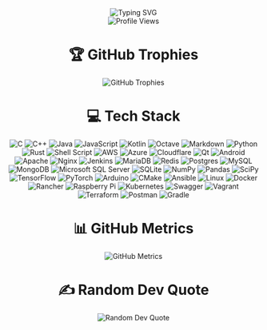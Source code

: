 <div align="center">
    <img src="https://readme-typing-svg.demolab.com?font=Fira+Code&weight=700&duration=3000&pause=1000&color=20C20E&center=true&vCenter=true&width=650&lines=%F0%9F%8C%9F+HELLO+VISITORS%2C+I+AM+MITHIL+MAJUMDER+(D357R0Y3R)+%F0%9F%8C%9F;%F0%9F%8C%9F+SENIOR+DEVSECOPS+ENGINEER+%F0%9F%8C%9F;%F0%9F%8C%9F+CYBER+SECURITY+EXPERT+%F0%9F%8C%9F;%F0%9F%8C%9F+BUG+BOUNTY+HUNTER+%F0%9F%8C%9F;%F0%9F%8C%9F+REVERSE+ENGINEER+%F0%9F%8C%9F;%F0%9F%8C%9F+CTF+PLAYER+%F0%9F%8C%9F;%F0%9F%8C%9F+LINUX+KERNEL+DEVELOPER+%F0%9F%8C%9F;%F0%9F%8C%9F+LINUX+SYSTEM+ADMINISTRATOR+%F0%9F%8C%9F" alt="Typing SVG">
</div>

<div align="center">
    <img src="https://komarev.com/ghpvc/?username=D357R0Y3R&color=blueviolet&style=for-the-badge" alt="Profile Views">
</div>

<h1 align="center">🏆 GitHub Trophies</h1>
<div align="center">
    <img src="https://github-profile-trophy.vercel.app/?username=D357R0Y3R&theme=radical&no-frame=false&no-bg=true&margin-w=4" alt="GitHub Trophies">
</div>

<h1 align="center">💻 Tech Stack</h1>
<div align="center">
    <img src="https://img.shields.io/badge/c-%2300599C.svg?style=for-the-badge&logo=c&logoColor=white" alt="C">
    <img src="https://img.shields.io/badge/c++-%2300599C.svg?style=for-the-badge&logo=c%2B%2B&logoColor=white" alt="C++">
    <img src="https://img.shields.io/badge/java-%23ED8B00.svg?style=for-the-badge&logo=java&logoColor=white" alt="Java">
    <img src="https://img.shields.io/badge/javascript-%23323330.svg?style=for-the-badge&logo=javascript&logoColor=%23F7DF1E" alt="JavaScript">
    <img src="https://img.shields.io/badge/kotlin-%230095D5.svg?style=for-the-badge&logo=kotlin&logoColor=white" alt="Kotlin">
    <img src="https://img.shields.io/badge/OCTAVE-darkblue?style=for-the-badge&logo=octave&logoColor=fcd683" alt="Octave">
    <img src="https://img.shields.io/badge/markdown-%23000000.svg?style=for-the-badge&logo=markdown&logoColor=white" alt="Markdown">
    <img src="https://img.shields.io/badge/python-3670A0?style=for-the-badge&logo=python&logoColor=ffdd54" alt="Python">
    <img src="https://img.shields.io/badge/rust-%23000000.svg?style=for-the-badge&logo=rust&logoColor=white" alt="Rust">
    <img src="https://img.shields.io/badge/shell_script-%23121011.svg?style=for-the-badge&logo=gnu-bash&logoColor=white" alt="Shell Script">
    <img src="https://img.shields.io/badge/AWS-%23FF9900.svg?style=for-the-badge&logo=amazon-aws&logoColor=white" alt="AWS">
    <img src="https://img.shields.io/badge/azure-%230072C6.svg?style=for-the-badge&logo=azure-devops&logoColor=white" alt="Azure">
    <img src="https://img.shields.io/badge/Cloudflare-F38020?style=for-the-badge&logo=Cloudflare&logoColor=white" alt="Cloudflare">
    <img src="https://img.shields.io/badge/Qt-%23217346.svg?style=for-the-badge&logo=Qt&logoColor=white" alt="Qt">
    <img src="https://img.shields.io/badge/android-%2320232a.svg?style=for-the-badge&logo=android&logoColor=%a4c639" alt="Android">
    <img src="https://img.shields.io/badge/apache-%23D42029.svg?style=for-the-badge&logo=apache&logoColor=white" alt="Apache">
    <img src="https://img.shields.io/badge/nginx-%23009639.svg?style=for-the-badge&logo=nginx&logoColor=white" alt="Nginx">
    <img src="https://img.shields.io/badge/jenkins-%232C5263.svg?style=for-the-badge&logo=jenkins&logoColor=white" alt="Jenkins">
    <img src="https://img.shields.io/badge/MariaDB-003545?style=for-the-badge&logo=mariadb&logoColor=white" alt="MariaDB">
    <img src="https://img.shields.io/badge/redis-%23DD0031.svg?style=for-the-badge&logo=redis&logoColor=white" alt="Redis">
    <img src="https://img.shields.io/badge/postgres-%23316192.svg?style=for-the-badge&logo=postgresql&logoColor=white" alt="Postgres">
    <img src="https://img.shields.io/badge/mysql-%2300f.svg?style=for-the-badge&logo=mysql&logoColor=white" alt="MySQL">
    <img src="https://img.shields.io/badge/MongoDB-%234ea94b.svg?style=for-the-badge&logo=mongodb&logoColor=white" alt="MongoDB">
    <img src="https://img.shields.io/badge/Microsoft%20SQL%20Sever-CC2927?style=for-the-badge&logo=microsoft%20sql%20server&logoColor=white" alt="Microsoft SQL Server">
    <img src="https://img.shields.io/badge/sqlite-%2307405e.svg?style=for-the-badge&logo=sqlite&logoColor=white" alt="SQLite">
    <img src="https://img.shields.io/badge/numpy-%23013243.svg?style=for-the-badge&logo=numpy&logoColor=white" alt="NumPy">
    <img src="https://img.shields.io/badge/pandas-%23150458.svg?style=for-the-badge&logo=pandas&logoColor=white" alt="Pandas">
    <img src="https://img.shields.io/badge/SciPy-%230C55A5.svg?style=for-the-badge&logo=scipy&logoColor=%white" alt="SciPy">
    <img src="https://img.shields.io/badge/TensorFlow-%23FF6F00.svg?style=for-the-badge&logo=TensorFlow&logoColor=white" alt="TensorFlow">
    <img src="https://img.shields.io/badge/PyTorch-%23EE4C2C.svg?style=for-the-badge&logo=PyTorch&logoColor=white" alt="PyTorch">
    <img src="https://img.shields.io/badge/-Arduino-00979D?style=for-the-badge&logo=Arduino&logoColor=white" alt="Arduino">
    <img src="https://img.shields.io/badge/CMake-%23008FBA.svg?style=for-the-badge&logo=cmake&logoColor=white" alt="CMake">
    <img src="https://img.shields.io/badge/ansible-%231A1918.svg?style=for-the-badge&logo=ansible&logoColor=white" alt="Ansible">
    <img src="https://img.shields.io/badge/Linux-FCC624?style=for-the-badge&logo=linux&logoColor=black" alt="Linux">
    <img src="https://img.shields.io/badge/docker-%230db7ed.svg?style=for-the-badge&logo=docker&logoColor=white" alt="Docker">
    <img src="https://img.shields.io/badge/rancher-%230075A8.svg?style=for-the-badge&logo=rancher&logoColor=white" alt="Rancher">
    <img src="https://img.shields.io/badge/-RaspberryPi-C51A4A?style=for-the-badge&logo=Raspberry-Pi" alt="Raspberry Pi">
    <img src="https://img.shields.io/badge/kubernetes-%23326ce5.svg?style=for-the-badge&logo=kubernetes&logoColor=white" alt="Kubernetes">
    <img src="https://img.shields.io/badge/-Swagger-%23Clojure?style=for-the-badge&logo=swagger&logoColor=white" alt="Swagger">
    <img src="https://img.shields.io/badge/vagrant-%231563FF.svg?style=for-the-badge&logo=vagrant&logoColor=white" alt="Vagrant">
    <img src="https://img.shields.io/badge/terraform-%235835CC.svg?style=for-the-badge&logo=terraform&logoColor=white" alt="Terraform">
    <img src="https://img.shields.io/badge/Postman-FF6C37?style=for-the-badge&logo=postman&logoColor=white" alt="Postman">
    <img src="https://img.shields.io/badge/Gradle-02303A.svg?style=for-the-badge&logo=Gradle&logoColor=white" alt="Gradle">
</div>

<h1 align="center">📊 GitHub Metrics</h1>
<div align="center">
    <img src="https://metrics.lecoq.io/D357R0Y3R" alt="GitHub Metrics">
</div>

<h1 align="center">✍️ Random Dev Quote</h1>
<div align="center">
    <img src="https://quotes-github-readme.vercel.app/api?theme=catppuccin_mocha&type=horizontal" alt="Random Dev Quote">
</div>

